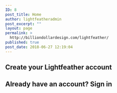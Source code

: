 ```yaml
---
ID: 8
post_title: Home
author: lightfeatheradmin
post_excerpt: ""
layout: page
permalink: >
  http://billiondollardesign.com/lightfeather/
published: true
post_date: 2018-06-27 12:19:04
---
```

<h2>Create your Lightfeather account</h2>		
			<h2>Already have an account?  <b>Sign in</b></h2>
